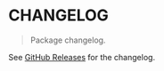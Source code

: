# CHANGELOG

> Package changelog.

See [GitHub Releases](https://github.com/stdlib-js/array-take/releases) for the changelog.
